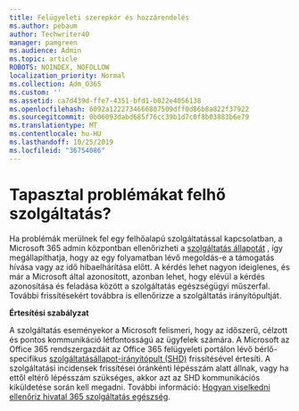 ```yaml
---
title: Felügyeleti szerepkör és hozzárendelés
ms.author: pebaum
author: Techwriter40
manager: pamgreen
ms.audience: Admin
ms.topic: article
ROBOTS: NOINDEX, NOFOLLOW
localization_priority: Normal
ms.collection: Adm_O365
ms.custom: ''
ms.assetid: ca7d439d-ffe7-4351-bfd1-b022e4056138
ms.openlocfilehash: 6092a1222734666807509dff0d86b8a822f37922
ms.sourcegitcommit: 0b06093dabd685f76cc39b1d7c0f8b03883b6e79
ms.translationtype: MT
ms.contentlocale: hu-HU
ms.lasthandoff: 10/25/2019
ms.locfileid: "36754086"
---
```

# <a name="experiencing-problems-with-a-cloud-service"></a>Tapasztal problémákat felhő szolgáltatás?

Ha problémák merülnek fel egy felhőalapú szolgáltatással kapcsolatban, a Microsoft 365 admin központban ellenőrizheti a [szolgáltatás állapotát](https://admin.microsoft.com/AdminPortal/Home#/servicehealth) , így megállapíthatja, hogy az egy folyamatban lévő megoldás-e a támogatás hívása vagy az idő hibaelhárítása előtt. A kérdés lehet nagyon ideiglenes, és már a Microsoft által azonosított, azonban lehet, hogy elévül a kérdés azonosítása és feladása között a szolgáltatás egészségügyi műszerfal. További frissítésekért továbbra is ellenőrizze a szolgáltatás irányítópultját.

**Értesítési szabályzat**

A szolgáltatás eseményekor a Microsoft felismeri, hogy az időszerű, célzott és pontos kommunikáció létfontosságú az ügyfelek számára. A Microsoft az Office 365 rendszergazdáit az Office 365 felügyeleti portálon lévő bérlő-specifikus [szolgáltatásállapot-irányítópult (SHD)](https://admin.microsoft.com/AdminPortal/Home#/servicehealth) frissítésével értesíti. A szolgáltatási incidensek frissítései óránkénti lépésszám alatt állnak, vagy ha ettől eltérő lépésszám szükséges, akkor azt az SHD kommunikációs kiküldetése során kell megadni. További információ: [Hogyan viselkedni ellenőriz hivatal 365 szolgáltatás egészség](https://docs.microsoft.com/office365/enterprise/view-service-health).

